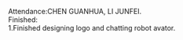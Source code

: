 Attendance:CHEN GUANHUA, LI JUNFEI.   
Finished:   
1.Finished designing logo and chatting robot avator.  
